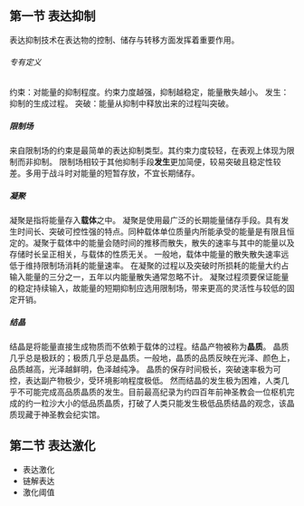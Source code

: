 ## 第一节 表达抑制
表达抑制技术在表达物的控制、储存与转移方面发挥着重要作用。
###### 专有定义
约束：对能量的抑制程度。约束力度越强，抑制越稳定，能量散失越小。
发生：抑制的生成过程。
突破：能量从抑制中释放出来的过程叫突破。

##### 限制场
来自限制场的约束是最简单的表达抑制类型。其约束力度较轻，在表观上体现为限制而非抑制。
限制场相较于其他抑制手段**发生**更加简便，较易突破且稳定性较差。多用于战斗时对能量的短暂存放，不宜长期储存。
##### 凝聚
凝聚是指将能量存入**载体**之中。
凝聚是使用最广泛的长期能量储存手段。具有发生时间长、突破可控性强的特点。同种载体单位质量内所能承受的能量是有限且恒定的。凝聚于载体中的能量会随时间的推移而散失，散失的速率与其中的能量以及存储时长呈正相关，与载体的性质无关。
一般地，载体中能量的散失散失速率远低于维持限制场消耗的能量速率。
在凝聚的过程以及突破时所损耗的能量大约占输入能量的三分之一，五年以内能量散失通常忽略不计。
凝聚过程须要保证能量的稳定持续输入，故能量的短期抑制应选用限制场，带来更高的灵活性与较低的固定开销。
##### 结晶
结晶是将能量直接生成物质而不依赖于载体的过程。结晶产物被称为**晶质**。
晶质几乎总是极跃的；极质几乎总是晶质。一般地，晶质的品质反映在光泽、颜色上，品质越高，光泽越鲜明，色泽越纯净。
晶质的保存时间极长，突破速率极为可控，表达副产物极少，受环境影响程度极低。
然而结晶的发生极为困难，人类几乎不可能完成高品质晶质的发生。目前最高纪录为约四百年前神圣教会一位枢机完成的约一粒沙大小的低品质晶质，打破了人类只能发生极低品质结晶的观念，该晶质现藏于神圣教会纪实馆。
## 第二节 表达激化
- 表达激化
- 链解表达
- 激化阈值